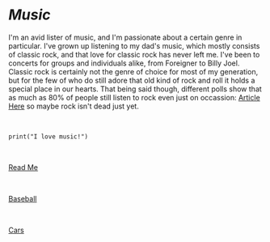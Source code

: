 # *Music*

I'm an avid lister of music, and I'm passionate about a certain genre in particular. I've grown up listening to my dad's music, which mostly consists of classic rock, and that love for classic rock has never left me. I've been to concerts for groups and individuals alike, from Foreigner to Billy Joel. Classic rock is certainly not the genre of choice for most of my generation, but for the few of who do still adore that old kind of rock and roll it holds a special place in our hearts. That being said though, different polls show that as much as 80% of people still listen to rock even just on occassion: [Article Here](https://www.insideradio.com/rock-is-on-a-roll-as-ratings-and-music-consumption-show-growth/article_d0ba997a-aead-11e9-aad8-bf34f42901be.html) so maybe rock isn't dead just yet.

<br>

`print("I love music!")`

<br>

[Read Me](https://github.com/LPCardinals/1600Markdown/blob/main/README.md)

<br>

[Baseball](https://github.com/LPCardinals/1600Markdown/blob/main/baseball.md)

<br>

[Cars](https://github.com/LPCardinals/1600Markdown/blob/main/cars.md)
